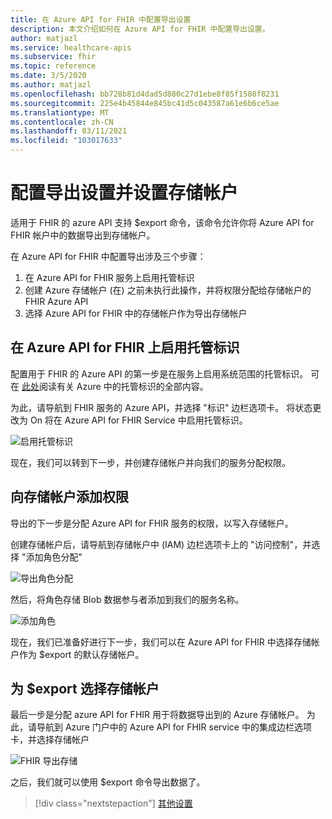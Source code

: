 ```yaml
---
title: 在 Azure API for FHIR 中配置导出设置
description: 本文介绍如何在 Azure API for FHIR 中配置导出设置。
author: matjazl
ms.service: healthcare-apis
ms.subservice: fhir
ms.topic: reference
ms.date: 3/5/2020
ms.author: matjazl
ms.openlocfilehash: bb728b81d4dad5d880c27d1ebe8f85f1508f8231
ms.sourcegitcommit: 225e4b45844e845bc41d5c043587a61e6b6ce5ae
ms.translationtype: MT
ms.contentlocale: zh-CN
ms.lasthandoff: 03/11/2021
ms.locfileid: "103017633"
---
```

# <a name="configure-export-setting-and-set-up-the-storage-account"></a>配置导出设置并设置存储帐户

适用于 FHIR 的 azure API 支持 $export 命令，该命令允许你将 Azure API for FHIR 帐户中的数据导出到存储帐户。

在 Azure API for FHIR 中配置导出涉及三个步骤：

1. 在 Azure API for FHIR 服务上启用托管标识
2. 创建 Azure 存储帐户 (在) 之前未执行此操作，并将权限分配给存储帐户的 FHIR Azure API
3. 选择 Azure API for FHIR 中的存储帐户作为导出存储帐户

## <a name="enabling-managed-identity-on-azure-api-for-fhir"></a>在 Azure API for FHIR 上启用托管标识

配置用于 FHIR 的 Azure API 的第一步是在服务上启用系统范围的托管标识。 可在 [此处](../../active-directory/managed-identities-azure-resources/overview.md)阅读有关 Azure 中的托管标识的全部内容。

为此，请导航到 FHIR 服务的 Azure API，并选择 "标识" 边栏选项卡。 将状态更改为 On 将在 Azure API for FHIR Service 中启用托管标识。

![启用托管标识](media/export-data/fhir-mi-enabled.png)

现在，我们可以转到下一步，并创建存储帐户并向我们的服务分配权限。

## <a name="adding-permission-to-storage-account"></a>向存储帐户添加权限

导出的下一步是分配 Azure API for FHIR 服务的权限，以写入存储帐户。

创建存储帐户后，请导航到存储帐户中 (IAM) 边栏选项卡上的 "访问控制"，并选择 "添加角色分配"

![导出角色分配](media/export-data/fhir-export-role-assignment.png)

然后，将角色存储 Blob 数据参与者添加到我们的服务名称。

![添加角色](media/export-data/fhir-export-role-add.png)

现在，我们已准备好进行下一步，我们可以在 Azure API for FHIR 中选择存储帐户作为 $export 的默认存储帐户。

## <a name="selecting-the-storage-account-for-export"></a>为 $export 选择存储帐户

最后一步是分配 azure API for FHIR 用于将数据导出到的 Azure 存储帐户。 为此，请导航到 Azure 门户中的 Azure API for FHIR service 中的集成边栏选项卡，并选择存储帐户

![FHIR 导出存储](media/export-data/fhir-export-storage.png)

之后，我们就可以使用 $export 命令导出数据了。

>[!div class="nextstepaction"]
>[其他设置](azure-api-for-fhir-additional-settings.md)
